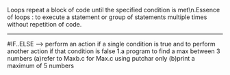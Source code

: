 Loops repeat a block of code until the specified condition is met\n.Essence of loops : to  execute a statement or group of statements multiple times without repetition of code.
*************************************************************
#IF..ELSE
--> perform an action if a single condition is true and to perform another action if that condition is false
1.a program to find a max between 3 numbers 
(a)refer to  Maxb.c for Max.c using putchar only
(b)print a maximum of 5 numbers

